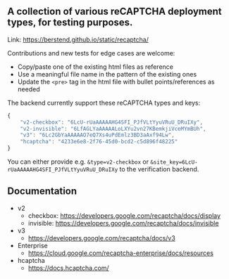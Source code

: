 ## A collection of various reCAPTCHA deployment types, for testing purposes.

Link: https://berstend.github.io/static/recaptcha/

Contributions and new tests for edge cases are welcome:
* Copy/paste one of the existing html files as reference
* Use a meaningful file name in the pattern of the existing ones
* Update the `<pre>` tag in the html file with bullet points/references as needed

The backend currently support these reCAPTCHA types and keys:
```js
{
    "v2-checkbox": "6LcU-rUaAAAAAHG4SFI_PJfVLtYyuVRuU_DRuIXy",
    "v2-invisible": "6LfAGLYaAAAAALoLXYu2vn27KBemkjiVceMYmBUh",
    "v3": "6Lc2GbYaAAAAAO7eQ7Xs4uPdEmlz3BD3aAxf94Lw",
    "hcaptcha": "4233e6e8-2f76-45d0-bcd2-c5d896f48225"
}
```

You can either provide e.g. `&type=v2-checkbox` or `&site_key=6LcU-rUaAAAAAHG4SFI_PJfVLtYyuVRuU_DRuIXy` to the verification backend.

## Documentation

* v2
    * checkbox: https://developers.google.com/recaptcha/docs/display
    * invisible: https://developers.google.com/recaptcha/docs/invisible
* v3
    * https://developers.google.com/recaptcha/docs/v3
* Enterprise
    * https://cloud.google.com/recaptcha-enterprise/docs/resources
* hcaptcha
    * https://docs.hcaptcha.com/
